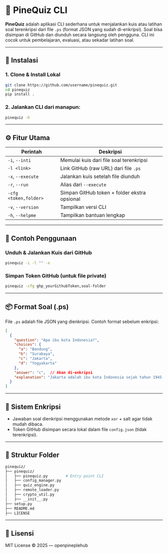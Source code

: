 
# 🍍 PineQuiz CLI

**PineQuiz** adalah aplikasi CLI sederhana untuk menjalankan kuis atau latihan soal terenkripsi dari file `.ps` (format JSON yang sudah di-enkripsi). Soal bisa disimpan di GitHub dan diunduh secara langsung oleh pengguna. CLI ini cocok untuk pembelajaran, evaluasi, atau sekadar latihan soal.

---

## 🚀 Instalasi

### 1. Clone & Install Lokal

```bash
git clone https://github.com/username/pinequiz.git
cd pinequiz
pip install .
```

### 2. Jalankan CLI dari manapun:

```bash
pinequiz -h
```

---

## ⚙️ Fitur Utama

| Perintah | Deskripsi |
|----------|-----------|
| `-i`, `--inti` | Memulai kuis dari file soal terenkripsi |
| `-l <link>` | Link GitHub (raw URL) dari file `.ps` |
| `-x`, `--execute` | Jalankan kuis setelah file diunduh |
| `-r`, `--run` | Alias dari `--execute` |
| `-cfg <token,folder>` | Simpan GitHub token + folder ekstra opsional |
| `-v`, `--version` | Tampilkan versi CLI |
| `-h`, `--helpme` | Tampilkan bantuan lengkap |

---

## 🧪 Contoh Penggunaan

### Unduh & Jalankan Kuis dari GitHub

```bash
pinequiz -i -l "" -x
```

### Simpan Token GitHub (untuk file private)

```bash
pinequiz -cfg ghp_yourGithubToken,soal-folder
```

---

## 📦 Format Soal (.ps)

File `.ps` adalah file JSON yang dienkripsi. Contoh format sebelum enkripsi:

```json
[
  {
    "question": "Apa ibu kota Indonesia?",
    "choices": {
      "a": "Bandung",
      "b": "Surabaya",
      "c": "Jakarta",
      "d": "Yogyakarta"
    },
    "answer": "c",  // Akan di-enkripsi
    "explanation": "Jakarta adalah ibu kota Indonesia sejak tahun 1945."
  }
]
```

---

## 🔐 Sistem Enkripsi

- Jawaban soal dienkripsi menggunakan metode `xor` + salt agar tidak mudah dibaca.
- Token GitHub disimpan secara lokal dalam file `config.json` (tidak terenkripsi).

---

## 📂 Struktur Folder

```bash
pinequiz/
├── pinequiz/
│   ├── pinequiz.py        # Entry point CLI
│   ├── config_manager.py
│   ├── quiz_engine.py
│   ├── remote_loader.py
│   ├── crypto_util.py
│   ├── __init__.py
├── setup.py
├── README.md
├── LICENSE
```

---

## 📝 Lisensi

MIT License © 2025 — openpineplehub